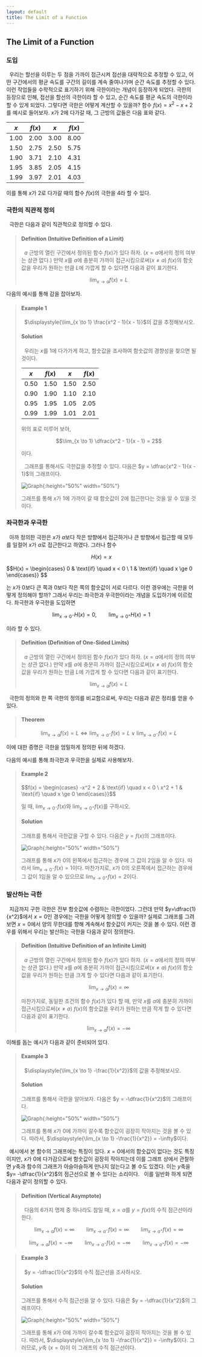 ```yaml
---
layout: default
title: The Limit of a Function
---
```


## The Limit of a Function

### 도입

  우리는 할선을 이루는 두 점을 가까이 접근시켜 접선을 대략적으로 추정할 수 있고, 어떤 구간에서의 평균 속도를 구간의 길이를 계속 줄여나가며 순간 속도를 추정할 수 있다. 이런 작업들을 수학적으로 표기하기 위해 극한이라는 개념이 등장하게 되었다. 극한의 등장으로 인해, 접선을 할선의 극한이라 할 수 있고, 순간 속도를 평균 속도의 극한이라 할 수 있게 되었다. 그렇다면 극한은 어떻게 계산할 수 있을까? 함수 $f(x) = x^2 - x + 2$를 예시로 들어보자. $x$가 $2$에 다가갈 때, 그 근방의 값들은 다음 표와 같다.

$x$ |$f(x)$ |$x$  |$f(x)$
----|-------|-----|------
1.00|2.00   |3.00 |8.00 
1.50|2.75   |2.50 |5.75
1.90|3.71   |2.10 |4.31
1.95|3.85   |2.05 |4.15
1.99|3.97   |2.01 |4.03

이를 통해 $x$가 $2$로 다가갈 때의 함수 $f(x)$의 극한을 $4$라 할 수 있다.

### 극한의 직관적 정의

  극한은 다음과 같이 직관적으로 정의할 수 있다.

>#### Definition (Intuitive Definition of a Limit)
> 
>  $a$ 근방의 열린 구간에서 정의된 함수 $f(x)$가 있다 하자. ($x = a$에서의 정의 여부는 상관 없다.) 만약 $x$를 $a$에 충분히 가까이 접근시킴으로써($x \ne a$) $f(x)$의 함숫값을 우리가 원하는 만큼 $L$에 가깝게 할 수 있다면 다음과 같이 표기한다.
>
>$$\lim_{x \to a} f(x) = L$$

다음의 예시를 통해 감을 잡아보자.

>#### Example 1
>
>  $\displaystyle{\lim_{x \to 1} \frac{x^2 - 1}{x - 1}}$의 값을 추정해보시오.
>
>#### Solution
>
>  우리는 $x$를 $1$에 다가가게 하고, 함숫값을 조사하여 함숫값의 경향성을 찾으면 될 것이다.
>
>$x$ |$f(x)$ |$x$  |$f(x)$
>----|-------|-----|------
>0.50|1.50   |1.50 |2.50 
>0.90|1.90   |1.10 |2.10
>0.95|1.95   |1.05 |2.05
>0.99|1.99   |1.01 |2.01
>
>위의 표로 미루어 보아, 
>
>$$\lim_{x \to 1} \dfrac{x^2 - 1}{x - 1} = 2$$
>
>이다.
>
>  그래프를 통해서도 극한값을 추정할 수 있다. 다음은 $y = \dfrac{x^2 - 1}{x - 1}$의 그래프이다.
>
>![Graph](./assets/2/1.png){:height="50%" width="50%"}
>
>그래프를 통해 $x$가 $1$에 가까이 갈 때 함숫값이 $2$에 접근한다는 것을 알 수 있을 것이다.

### 좌극한과 우극한

  아까 정의한 극한은 $x$가 $a$보다 작은 방향에서 접근하거나 큰 방향에서 접근할 때 모두를 일컬어 $x$가 $a$로 접근한다고 하였다. 그러나 함수 

$$ H(x) = x $$

$$H(x) = \begin{cases} 
          0 & \text{if} \quad x < 0 \\
          1 & \text{if} \quad x \ge 0
          \end{cases}}
$$

는 $x$가 $0$보다 큰 쪽과 $0$보다 작은 쪽의 함숫값이 서로 다르다. 이런 경우에는 극한을 어떻게 정의해야 할까? 그래서 우리는 좌극한과 우극한이라는 개념을 도입하기에 이르렀다. 좌극한과 우극한을 도입하면

$$\lim_{x \to 0^-} H(x) = 0, \qquad \lim_{x \to 0^+} H(x) = 1$$

이라 할 수 있다.

>#### Definition (Definition of One-Sided Limits)
> 
>  $a$ 근방의 열린 구간에서 정의된 함수 $f(x)$가 있다 하자. ($x = a$에서의 정의 여부는 상관 없다.) 만약 $x$를 $a$에 충분히 가까이 접근시킴으로써($x \ne a$) $f(x)$의 함숫값을 우리가 원하는 만큼 $L$에 가깝게 할 수 있다면 다음과 같이 표기한다.
>
>$$\lim_{x \to a} f(x) = L$$

  극한의 정의와 한 쪽 극한의 정의를 비교함으로써, 우리는 다음과 같은 정리를 얻을 수 있다.

>#### Theorem
>
>$$\lim_{x \to a} f(x) = L \Leftrightarrow \lim_{x \to a^-} f(x) = L \vee \lim_{x \to a^-} f(x) = L$$
>

이에 대한 증명은 극한을 엄밀하게 정의한 뒤에 하겠다.

다음의 예시를 통해 좌극한과 우극한을 실제로 사용해보자.

>#### Example 2
>
>$$f(x) = \begin{cases} 
>         -x^2 + 2 & \text{if} \quad x < 0 \\
>         x^2 + 1 & \text{if} \quad x \ge 0
>         \end{cases}}$$
>
>일 때, $\displaystyle{\lim_{x \to 0^-} f(x)}$와 $\displaystyle{\lim_{x \to 0^+} f(x)}$를 구하시오.
>
>#### Solution
>
>  그래프를 통해서 극한값을 구할 수 있다. 다음은 $y = f(x)$의 그래프이다.
>
>![Graph](./assets/2/2.png){:height="50%" width="50%"}
>
>그래프를 통해 $x$가 $0$의 왼쪽에서 접근하는 경우에 그 값이 $2$임을 알 수 있다. 따라서 $\displaystyle{\lim_{x \to 0^-} f(x)} = 1$이다. 마찬가지로, $x$가 $0$의 오른쪽에서 접근하는 경우에 그 값이 $1$임을 알 수 있으므로 $\displaystyle{\lim_{x \to 0^+} f(x)}= 2$이다.

### 발산하는 극한

  지금까지 구한 극한은 전부 함숫값에 수렴하는 극한이었다. 그런데 만약 $y=\dfrac{1}{x^2}$에서 $x = 0$인 경우에는 극한을 어떻게 정의할 수 있을까? 실제로 그래프를 그려보면 $x = 0$에서 양의 무한대를 향해 계속해서 함숫값이 커지는 것을 볼 수 있다. 이런 경우를 위해서 우리는 발산하는 극한을 다음과 같이 정의한다.

>#### Definition (Intuitive Definition of an Infinite Limit)
> 
>  $a$ 근방의 열린 구간에서 정의된 함수 $f(x)$가 있다 하자. ($x = a$에서의 정의 여부는 상관 없다.) 만약 $x$를 $a$에 충분히 가까이 접근시킴으로써($x \ne a$) $f(x)$의 함숫값을 우리가 원하는 만큼 크게 할 수 있다면 다음과 같이 표기한다.
>
>$$\lim_{x \to a} f(x) = \infty$$
>
>  마찬가지로, 동일한 조건의 함수 $f(x)$가 있다 할 때, 만약 $x$를 $a$에 충분히 가까이 접근시킴으로써($x \ne a$) $f(x)$의 함숫값을 우리가 원하는 만큼 작게 할 수 있다면 다음과 같이 표기한다.
>
>$$\lim_{x \to a} f(x) = -\infty$$

이해를 돕는 예시가 다음과 같이 준비되어 있다.

>#### Example 3
>
>  $\displaystyle{\lim_{x \to 1} -\frac{1}{x^2}}$의 값을 추정해보시오.
>
>#### Solution
>
>  그래프를 통해서 극한을 알아보자. 다음은 $y = -\dfrac{1}{x^2}$의 그래프이다.
>
>![Graph](./assets/2/3.png){:height="50%" width="50%"}
>
>그래프를 통해 $x$가 $0$에 가까이 갈수록 함숫값이 굉장히 작아지는 것을 볼 수 있다. 따라서, $\displaystyle{\lim_{x \to 1} -\frac{1}{x^2}} = -\infty$이다.

  예시에서 본 함수의 그래프에는 특징이 있다. $x = 0$에서의 함숫값이 없다는 것도 특징이지만, $x$가 $0$에 다가감으로써 함숫값이 굉장히 작아지는데 이를 그래프 상에서 관찰하면 $y$축과 함수의 그래프가 아슬아슬하게 만나지 않는다고 볼 수도 있겠다. 이는 $y$축을 $y= -\dfrac{1}{x^2}$의 점근선으로 볼 수 있다는 소리이다.
  이를 일반화 하게 되면 다음과 같이 정의할 수 있다.

>#### Definition (Vertical Asymptote)
> 
>  다음의 6가지 명제 중 하나라도 참일 때, $x = a$를 $y = f(x)$의 수직 점근선이라 한다.
>
>$$\lim_{x \to a} f(x) = \infty \qquad \lim_{x \to a^-} f(x) = \infty \qquad \lim_{x \to a^+} f(x) = \infty$$
>
>$$\lim_{x \to a} f(x) = -\infty \qquad \lim_{x \to a^-} f(x) = -\infty \qquad \lim_{x \to a^+} f(x) = -\infty$$

>#### Example 3
>
>  $y = -\dfrac{1}{x^2}$의 수직 점근선을 조사하시오.
>
>#### Solution
>
>  그래프를 통해서 수직 점근선을 알 수 있다. 다음은 $y = -\dfrac{1}{x^2}$의 그래프이다.
>
>![Graph](./assets/2/3.png){:height="50%" width="50%"}
>
>그래프를 통해 $x$가 $0$에 가까이 갈수록 함숫값이 굉장히 작아지는 것을 볼 수 있다. 따라서, $\displaystyle{\lim_{x \to 1} -\frac{1}{x^2}} = -\infty$이다. 그러므로, $y$축 ($x = 0$)이 이 그래프의 수직 점근선이다.